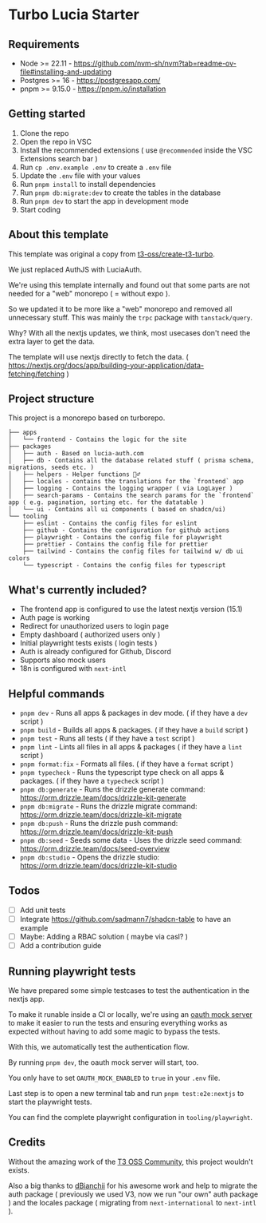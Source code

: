 # Turbo Lucia Starter

## Requirements

- Node >= 22.11 - https://github.com/nvm-sh/nvm?tab=readme-ov-file#installing-and-updating
- Postgres >= 16 - https://postgresapp.com/
- pnpm >= 9.15.0 - https://pnpm.io/installation

## Getting started

1. Clone the repo
2. Open the repo in VSC
3. Install the recommended extensions ( use `@recommended` inside the VSC Extensions search bar )
4. Run `cp .env.example .env` to create a `.env` file
5. Update the `.env` file with your values
6. Run `pnpm install` to install dependencies
7. Run `pnpm db:migrate:dev` to create the tables in the database
8. Run `pnpm dev` to start the app in development mode
9. Start coding

## About this template

This template was original a copy from [t3-oss/create-t3-turbo](https://github.com/t3-oss/create-t3-turbo).

We just replaced AuthJS with LuciaAuth.

We're using this template internally and found out that some parts are not needed for a "web" monorepo ( = without expo ).

So we updated it to be more like a "web" monorepo and removed all unnecessary stuff.
This was mainly the `trpc` package with `tanstack/query`.

Why? With all the nextjs updates, we think, most usecases don't need the extra layer to get the data.

The template will use nextjs directly to fetch the data. ( https://nextjs.org/docs/app/building-your-application/data-fetching/fetching )

## Project structure

This project is a monorepo based on turborepo.

```
├── apps
│   └── frontend - Contains the logic for the site
├── packages
│   ├── auth - Based on lucia-auth.com
│   ├── db - Contains all the database related stuff ( prisma schema, migrations, seeds etc. )
│   ├── helpers - Helper functions 🤷‍♂️
│   ├── locales - contains the translations for the `frontend` app
│   ├── logging - Contains the logging wrapper ( via LogLayer )
│   ├── search-params - Contains the search params for the `frontend` app ( e.g. pagination, sorting etc. for the datatable )
│   └── ui - Contains all ui components ( based on shadcn/ui)
└── tooling
    ├── eslint - Contains the config files for eslint
    ├── github - Contains the configuration for github actions
    ├── playwright - Contains the config file for playwright
    ├── prettier - Contains the config file for prettier
    ├── tailwind - Contains the config files for tailwind w/ db ui colors
    └── typescript - Contains the config files for typescript
```

## What's currently included?

- The frontend app is configured to use the latest nextjs version (15.1)
- Auth page is working
- Redirect for unauthorized users to login page
- Empty dashboard ( authorized users only )
- Initial playwright tests exists ( login tests )
- Auth is already configured for Github, Discord
- Supports also mock users
- 18n is configured with `next-intl`

## Helpful commands

- `pnpm dev` - Runs all apps & packages in dev mode. ( if they have a `dev` script )
- `pnpm build` - Builds all apps & packages. ( if they have a `build` script )
- `pnpm test` - Runs all tests ( if they have a `test` script )
- `pnpm lint` - Lints all files in all apps & packages ( if they have a `lint` script )
- `pnpm format:fix` - Formats all files. ( if they have a `format` script )
- `pnpm typecheck` - Runs the typescript type check on all apps & packages. ( if they have a `typecheck` script )
- `pnpm db:generate` - Runs the drizzle generate command: https://orm.drizzle.team/docs/drizzle-kit-generate
- `pnpm db:migrate` - Runs the drizzle migrate command: https://orm.drizzle.team/docs/drizzle-kit-migrate
- `pnpm db:push` - Runs the drizzle push command: https://orm.drizzle.team/docs/drizzle-kit-push
- `pnpm db:seed` - Seeds some data - Uses the drizzle seed command: https://orm.drizzle.team/docs/seed-overview
- `pnpm db:studio` - Opens the drizzle studio: https://orm.drizzle.team/docs/drizzle-kit-studio

## Todos

- [ ] Add unit tests
- [ ] Integrate https://github.com/sadmann7/shadcn-table to have an example
- [ ] Maybe: Adding a RBAC solution ( maybe via casl? )
- [ ] Add a contribution guide

## Running playwright tests

We have prepared some simple testcases to test the authentication in the nextjs app.

To make it runable inside a CI or locally, we're using an [oauth mock server](https://github.com/axa-group/oauth2-mock-server) to make it easier to run the tests and ensuring everything works as expected without having to add some magic to bypass the tests.

With this, we automatically test the authentication flow.

By running `pnpm dev`, the oauth mock server will start, too.

You only have to set `OAUTH_MOCK_ENABLED` to `true` in your `.env` file.

Last step is to open a new terminal tab and run `pnpm test:e2e:nextjs` to start the playwright tests.

You can find the complete playwright configuration in `tooling/playwright`.

## Credits

Without the amazing work of the [T3 OSS Community](https://github.com/t3-oss), this project wouldn't exists.

Also a big thanks to [dBianchii](https://github.com/dBianchii) for his awesome work and help to migrate the auth package ( previously we used V3, now we run "our own" auth package ) and the locales package ( migrating from `next-international` to `next-intl` ).
